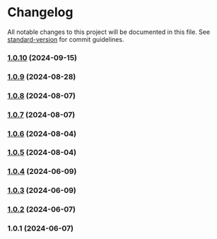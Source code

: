 # Changelog

All notable changes to this project will be documented in this file. See [standard-version](https://github.com/conventional-changelog/standard-version) for commit guidelines.

### [1.0.10](https://git.inpt.fr/inp-net/ldap7/compare/v1.0.8...v1.0.10) (2024-09-15)

### [1.0.9](https://git.inpt.fr/inp-net/ldap7/compare/v1.0.7...v1.0.9) (2024-08-28)

### [1.0.8](https://git.inpt.fr/inp-net/ldap7/compare/v1.0.7...v1.0.8) (2024-08-07)

### [1.0.7](https://git.inpt.fr/inp-net/ldap7/compare/v1.0.6...v1.0.7) (2024-08-07)

### [1.0.6](https://git.inpt.fr/inp-net/ldap7/compare/v1.0.5...v1.0.6) (2024-08-04)

### [1.0.5](https://git.inpt.fr/inp-net/ldap7/compare/v1.0.4...v1.0.5) (2024-08-04)

### [1.0.4](https://git.inpt.fr/inp-net/ldap7/compare/v1.0.3...v1.0.4) (2024-06-09)

### [1.0.3](https://git.inpt.fr/inp-net/ldap7/compare/v1.0.2...v1.0.3) (2024-06-09)

### [1.0.2](https://git.inpt.fr/inp-net/ldap7/compare/v1.0.1...v1.0.2) (2024-06-07)

### 1.0.1 (2024-06-07)
